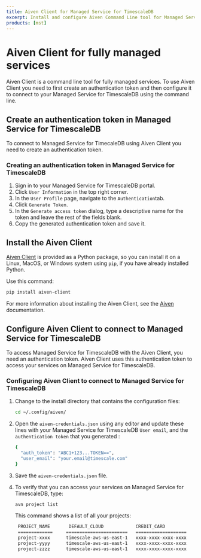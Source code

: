 ```yaml
---
title: Aiven Client for Managed Service for TimescaleDB
excerpt: Install and configure Aiven Command Line tool for Managed Service for TimescaleDB.
products: [mst]
---
```


# Aiven Client for fully managed services

Aiven Client is a command line tool for fully managed services. To use Aiven
Client you need to first create an authentication token and then configure it to
connect to your Managed Service for TimescaleDB using the command line.

## Create an authentication token in Managed Service for TimescaleDB

To connect to Managed Service for TimecaleDB using Aiven Client you need to
create an authentication token.

<Procedure>

### Creating an authentication token in Managed Service for TimescaleDB

1.  Sign in to your Managed Service for TimescaleDB portal.
1.  Click `User Information` in the top right corner.
1.  In the `User Profile` page, navigate to the `Authentication`tab.
1.  Click `Generate Token`.
1.  In the `Generate access token` dialog, type a descriptive name for the
    token and leave the rest of the fields blank.
1.  Copy the generated authentication token and save it.

</Procedure>

## Install the Aiven Client

[Aiven Client][aiven-github] is provided as a Python package, so you can install
it on a Linux, MacOS, or Windows system using `pip`, if you have already
installed Python.

Use this command:

```bash
pip install aiven-client
```

For more information about installing the Aiven Client, see the
[Aiven][aiven-github] documentation.

## Configure Aiven Client to connect to Managed Service for TimescaleDB

To access Managed Service for TimescaleDB with the Aiven Client, you need an
authentication token. Aiven Client uses this authentication token to access your
services on Managed Service for TimescaleDB.

<Procedure>

### Configuring Aiven Client to connect to Managed Service for TimescaleDB

1.  Change to the install directory that contains the configuration files:

    ```bash
    cd ~/.config/aiven/
    ```

1.  Open the `aiven-credentials.json` using any editor and update these
    lines with your Managed Service for TimescaleDB `User email`, and the
    `authentication token` that you generated :

    ```bash
    {
      "auth_token": "ABC1+123...TOKEN==",
      "user_email": "your.email@timescale.com"
    }
    ```

1.  Save the `aiven-credentials.json` file.

1.  To verify that you can access your services on Managed Service for
    TimescaleDB, type:

    ```bash
    avn project list
    ```

    This command shows a list of all your projects:

    ```bash
     PROJECT_NAME       DEFAULT_CLOUD            CREDIT_CARD
     =============     =======================   ===================
     project-xxxx      timescale-aws-us-east-1   xxxx-xxxx-xxxx-xxxx
     project-yyyy      timescale-aws-us-east-1   xxxx-xxxx-xxxx-xxxx
     project-zzzz      timescale-aws-us-east-1   xxxx-xxxx-xxxx-xxxx
    ```

</Procedure>

[aiven-github]: https://github.com/aiven/aiven-client
